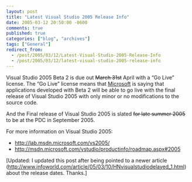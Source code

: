 ```yaml
---
layout: post
title: "Latest Visual Studio 2005 Release Info"
date: 2005-03-12 20:50:00 -0600
comments: true
published: true
categories: ["blog", "archives"]
tags: ["General"]
redirect_from: 
  - /post/2005/03/12/Latest-Visual-Studio-2005-Release-Info
  - /post/2005/03/12/latest-visual-studio-2005-release-info
---
```

<!-- more -->
<P>Visual Studio 2005 Beta 2 is due out <STRIKE>March 31st</STRIKE> April&nbsp;with a &#8220;Go Live&#8221; license. The &#8220;Go Live&#8221; license means that <A title=Microsoft href="http://Microsoft.com" target=_blank>Microsoft</A> is saying that applications developed with Beta 2 will be able to go live with the final release of Visual Studio 2005 with only minor or no modifications to the source code.</P>
<P>And the Final release of Visual Studio 2005 is slated <STRIKE>for late summer 2005</STRIKE> to be at the PDC in September 2005.</P>
<P>For more information on Visual Studio 2005: 
<UL>
<LI><A href="http://lab.msdn.microsoft.com/vs2005/">http://lab.msdn.microsoft.com/vs2005/</A> 
<LI><A href="http://msdn.microsoft.com/vstudio/productinfo/roadmap.aspx#2005">http://msdn.microsoft.com/vstudio/productinfo/roadmap.aspx#2005</A></LI></UL>
<P>[Updated: I updated this post after being pointed to a newer article (<A href="http://www.infoworld.com/article/05/03/10/HNvisualstudiodelayed_1.html">http://www.infoworld.com/article/05/03/10/HNvisualstudiodelayed_1.html</A>)&nbsp;about the release dates. Thanks.]</P>
